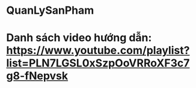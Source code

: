 # QuanLySanPham
# Danh sách video hướng dẫn: https://www.youtube.com/playlist?list=PLN7LGSL0xSzpOoVRRoXF3c7g8-fNepvsk
